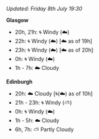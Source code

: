 *Updated: Friday 8th July 19:30*

**Glasgow**

* 20h, 21h: :cyclone: Windy (:cloud:)
* 22h: :cyclone: Windy (:cloud:) [:cloud: as of 19h]
* 23h: :cyclone: Windy (:cloud:) [:cloud: as of 20h]
* 0h: :cyclone: Windy (:cloud:)
* 1h - 7h: :cloud: Cloudy

**Edinburgh**

* 20h: :cloud: Cloudy [:cyclone:(:cloud:) as of 10h]
* 21h - 23h: :cyclone: Windy (:partly_sunny:)
* 0h: :cyclone: Windy (:cloud:)
* 1h - 5h: :cloud: Cloudy
* 6h, 7h: :partly_sunny: Partly Cloudy
